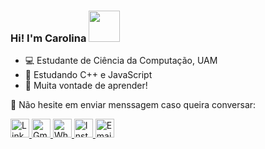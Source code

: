 ### Hi! I'm Carolina <img src="https://user-images.githubusercontent.com/48016467/100021766-c19a0780-2dc0-11eb-8e7d-4628b7000e7b.gif" width="50" height="50" />


- :computer: Estudante de Ciência da Computação, UAM
- 🌱 Estudando C++ e JavaScript
- :cherry_blossom: Muita vontade de aprender!

💌 Não hesite em enviar menssagem caso queira conversar:


<a href="https://www.linkedin.com/in/carolinacstro/">
 <img src = "https://user-images.githubusercontent.com/48016467/100015424-b3df8480-2db6-11eb-9b91-8024a86c2e76.png" 
     alt = "Linkedin"
     width="30px"/>
</a>

<a href="carolcastro086@gmail.com">
 <img src = "https://user-images.githubusercontent.com/48016467/100015401-ab874980-2db6-11eb-8b21-4e09e7cc79d1.png" 
     alt = "Gmail"
     width="30px"/>
</a>

<a href="https://api.whatsapp.com/send?phone=5511953061505">
 <img src = "https://user-images.githubusercontent.com/48016467/100015430-b6da7500-2db6-11eb-9f93-6d33860623be.png" 
     alt = "WhatsApp"
     width="30px"/>
</a>

<a href="https://www.instagram.com/caolivc/">
 <img src = "https://user-images.githubusercontent.com/48016467/100015415-b17d2a80-2db6-11eb-948e-fa9d3c78d224.png" 
     alt = "Instagram"
     width="30px"/>
</a>

<a href="carolinacoliveira@outlook.com">
 <img src = "https://user-images.githubusercontent.com/48016467/100015407-ae823a00-2db6-11eb-9946-7f1f6cb1c1fa.png" 
     alt = "Email"
     width="30px"/>
</a>


